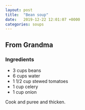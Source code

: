 ```yaml
---
layout: post
title:  "Bean soup"
date:   2019-12-22 12:01:07 +0000
categories: soups
---
```


## From Grandma
### Ingredients
* 3 cups beans
* 6 cups water
* 1 1/2 cup stewed tomatoes
* 1 cup celery
* 1 cup onion


Cook and puree and thicken.
